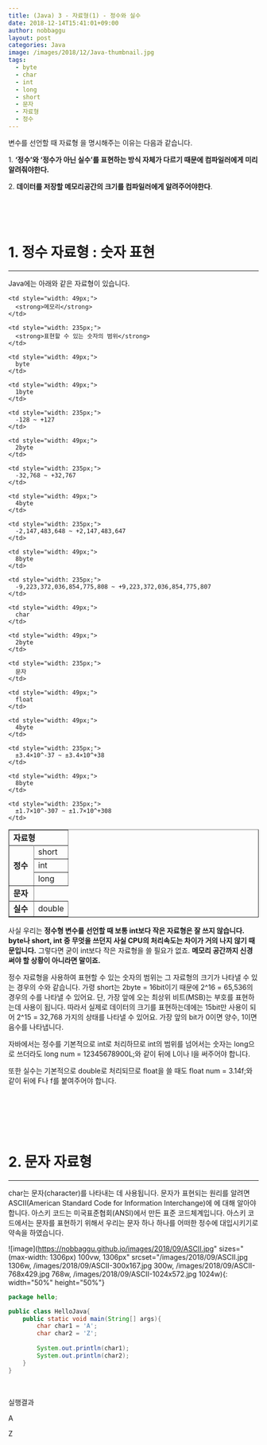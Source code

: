 ```yaml
---
title: (Java) 3 - 자료형(1) - 정수와 실수
date: 2018-12-14T15:41:01+09:00
author: nobbaggu
layout: post
categories: Java
image: /images/2018/12/Java-thumbnail.jpg
tags:
  - byte
  - char
  - int
  - long
  - short
  - 문자
  - 자료형
  - 정수
---
```

변수를 선언할 때 자료형 을 명시해주는 이유는 다음과 같습니다.

1. **‘정수’와 ‘정수가 아닌 실수’를 표현하는 방식 자체가 다르기 때문에 컴파일러에게 미리 알려줘야한다.**

2. **데이터를 저장할 메모리공간의 크기를 컴파일러에게 알려주어야한다**.

&nbsp;

&nbsp;

# 1. 정수 자료형 : 숫자 표현

* * *

Java에는 아래와 같은 자료형이 있습니다.

<table class="table table-bordered" border="1">
  <tr>
    <td style="width: 88px;" colspan="2">
      <strong>자료형</strong>
    </td>
    
    <td style="width: 49px;">
      <strong>메모리</strong>
    </td>
    
    <td style="width: 235px;">
      <strong>표현할 수 있는 숫자의 범위</strong>
    </td>
  </tr>
  
  <tr>
    <td style="width: 33px;" rowspan="4">
      <strong>정수</strong>
    </td>
    
    <td style="width: 49px;">
      byte
    </td>
    
    <td style="width: 49px;">
      1byte
    </td>
    
    <td style="width: 235px;">
      -128 ~ +127
    </td>
  </tr>
  
  <tr>
    <td style="width: 49px;">
      short
    </td>
    
    <td style="width: 49px;">
      2byte
    </td>
    
    <td style="width: 235px;">
      -32,768 ~ +32,767
    </td>
  </tr>
  
  <tr>
    <td style="width: 49px;">
      int
    </td>
    
    <td style="width: 49px;">
      4byte
    </td>
    
    <td style="width: 235px;">
      -2,147,483,648 ~ +2,147,483,647
    </td>
  </tr>
  
  <tr>
    <td style="width: 49px;">
      long
    </td>
    
    <td style="width: 49px;">
      8byte
    </td>
    
    <td style="width: 235px;">
      -9,223,372,036,854,775,808 ~ +9,223,372,036,854,775,807
    </td>
  </tr>
  
  <tr>
    <td style="width: 33px;">
      <strong>문자</strong>
    </td>
    
    <td style="width: 49px;">
      char
    </td>
    
    <td style="width: 49px;">
      2byte
    </td>
    
    <td style="width: 235px;">
      문자
    </td>
  </tr>
  
  <tr>
    <td style="width: 33px;" rowspan="2">
      <strong>실수</strong>
    </td>
    
    <td style="width: 49px;">
      float
    </td>
    
    <td style="width: 49px;">
      4byte
    </td>
    
    <td style="width: 235px;">
      ±3.4×10^-37 ~ ±3.4×10^+38
    </td>
  </tr>
  
  <tr>
    <td style="width: 49px;">
      double
    </td>
    
    <td style="width: 49px;">
      8byte
    </td>
    
    <td style="width: 235px;">
      ±1.7×10^-307 ~ ±1.7×10^+308
    </td>
  </tr>
</table>

사실 우리는 **정수형 변수를 선언할 때 보통 int보다 작은 자료형은 잘 쓰지 않습니다. byte나 short, int 중 무엇을 쓰던지 사실 CPU의 처리속도는 차이가 거의 나지 않기 때문입니다.** 그렇다면 굳이 int보다 작은 자료형을 쓸 필요가 없죠. **메모리 공간까지 신경써야 할 상황이 아니라면 말이죠.**

정수 자료형을 사용하여 표현할 수 있는 숫자의 범위는 그 자료형의 크기가 나타낼 수 있는 경우의 수와 같습니다. 가령 short는 2byte = 16bit이기 때문에 2^16 = 65,536의 경우의 수를 나타낼 수 있어요. 단, 가장 앞에 오는 최상위 비트(MSB)는 부호를 표현하는데 사용이 됩니다. 따라서 실제로 데이터의 크기를 표현하는데에는 15bit만 사용이 되어 2^15 = 32,768 가지의 상태를 나타낼 수 있어요. 가장 앞의 bit가 0이면 양수, 1이면 음수를 나타냅니다.

자바에서는 정수를 기본적으로 int로 처리하므로 int의 범위를 넘어서는 숫자는 long으로 쓰더라도 long num = 12345678900L;와 같이 뒤에 L이나 l을 써주어야 합니다.

또한 실수는 기본적으로 double로 처리되므로 float을 쓸 때도 float num = 3.14f;와 같이 뒤에 F나 f를 붙여주어야 합니다.

&nbsp;

&nbsp;

&nbsp;

# 2. 문자 자료형

* * *

char는 문자(character)를 나타내는 데 사용됩니다. 문자가 표현되는 원리를 알려면 ASCII(American Standard Code for Information Interchange)에 에 대해 알아야합니다. 아스키 코드는 미국표준협회(ANSI)에서 만든 표준 코드체계입니다. 아스키 코드에서는 문자를 표현하기 위해서 우리는 문자 하나 하나를 어떠한 정수에 대입시키기로 약속을 하였습니다.

![image](https://nobbaggu.github.io/images/2018/09/ASCII.jpg" sizes="(max-width: 1306px) 100vw, 1306px" srcset="/images/2018/09/ASCII.jpg 1306w, /images/2018/09/ASCII-300x167.jpg 300w, /images/2018/09/ASCII-768x429.jpg 768w, /images/2018/09/ASCII-1024x572.jpg 1024w){: width="50%" height="50%"}

~~~ java
package hello;

public class HelloJava{
    public static void main(String[] args){
        char char1 = 'A';
        char char2 = 'Z';
        
        System.out.println(char1);
        System.out.println(char2);
    }
}
~~~

&nbsp;

실행결과

A

Z